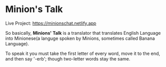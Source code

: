 # Minion's Talk
Live Project: https://minionschat.netlify.app

So basically, **Minions' Talk** is a translator that translates English Language into Minionese(a languge spoken by Minions, sometimes called Banana Language).

To speak it you must take the first letter of every word, move it to the end, and then say '-erb'; though two-letter words stay the same.
